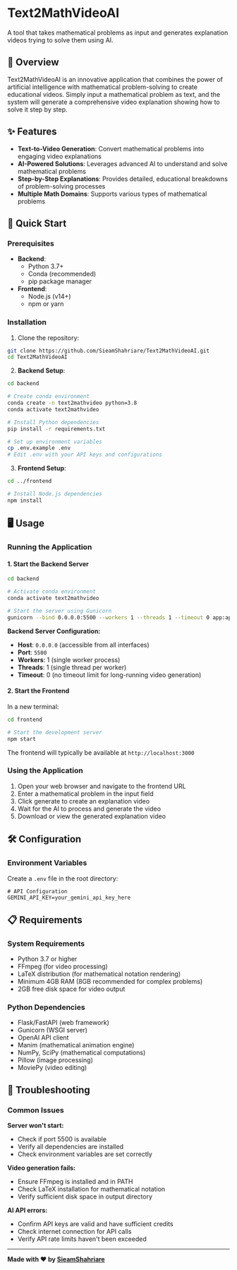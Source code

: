 # Text2MathVideoAI

A tool that takes mathematical problems as input and generates explanation videos trying to solve them using AI.

## 🎯 Overview

Text2MathVideoAI is an innovative application that combines the power of artificial intelligence with mathematical problem-solving to create educational videos. Simply input a mathematical problem as text, and the system will generate a comprehensive video explanation showing how to solve it step by step.

## ✨ Features

- **Text-to-Video Generation**: Convert mathematical problems into engaging video explanations
- **AI-Powered Solutions**: Leverages advanced AI to understand and solve mathematical problems
- **Step-by-Step Explanations**: Provides detailed, educational breakdowns of problem-solving processes
- **Multiple Math Domains**: Supports various types of mathematical problems

## 🚀 Quick Start

### Prerequisites

- **Backend**: 
  - Python 3.7+
  - Conda (recommended)
  - pip package manager
- **Frontend**: 
  - Node.js (v14+)
  - npm or yarn

### Installation

1. Clone the repository:
```bash
git clone https://github.com/SieamShahriare/Text2MathVideoAI.git
cd Text2MathVideoAI
```

2. **Backend Setup**:
```bash
cd backend

# Create conda environment
conda create -n text2mathvideo python=3.8
conda activate text2mathvideo

# Install Python dependencies
pip install -r requirements.txt

# Set up environment variables
cp .env.example .env
# Edit .env with your API keys and configurations
```

3. **Frontend Setup**:
```bash
cd ../frontend

# Install Node.js dependencies
npm install
```

## 🖥️ Usage

### Running the Application

#### 1. Start the Backend Server

```bash
cd backend

# Activate conda environment
conda activate text2mathvideo

# Start the server using Gunicorn
gunicorn --bind 0.0.0.0:5500 --workers 1 --threads 1 --timeout 0 app:app
```

**Backend Server Configuration:**
- **Host**: `0.0.0.0` (accessible from all interfaces)
- **Port**: `5500`
- **Workers**: 1 (single worker process)
- **Threads**: 1 (single thread per worker)
- **Timeout**: 0 (no timeout limit for long-running video generation)

#### 2. Start the Frontend

In a new terminal:

```bash
cd frontend

# Start the development server
npm start
```

The frontend will typically be available at `http://localhost:3000`

### Using the Application

1. Open your web browser and navigate to the frontend URL
2. Enter a mathematical problem in the input field
3. Click generate to create an explanation video
4. Wait for the AI to process and generate the video
5. Download or view the generated explanation video


## 🛠️ Configuration

### Environment Variables

Create a `.env` file in the root directory:

```env
# API Configuration
GEMINI_API_KEY=your_gemini_api_key_here
```


## 📋 Requirements

### System Requirements
- Python 3.7 or higher
- FFmpeg (for video processing)
- LaTeX distribution (for mathematical notation rendering)
- Minimum 4GB RAM (8GB recommended for complex problems)
- 2GB free disk space for video output

### Python Dependencies
- Flask/FastAPI (web framework)
- Gunicorn (WSGI server)
- OpenAI API client
- Manim (mathematical animation engine)
- NumPy, SciPy (mathematical computations)
- Pillow (image processing)
- MoviePy (video editing)

## 🐛 Troubleshooting

### Common Issues

**Server won't start:**
- Check if port 5500 is available
- Verify all dependencies are installed
- Check environment variables are set correctly

**Video generation fails:**
- Ensure FFmpeg is installed and in PATH
- Check LaTeX installation for mathematical notation
- Verify sufficient disk space in output directory

**AI API errors:**
- Confirm API keys are valid and have sufficient credits
- Check internet connection for API calls
- Verify API rate limits haven't been exceeded

---

**Made with ❤️ by [SieamShahriare](https://github.com/SieamShahriare)**